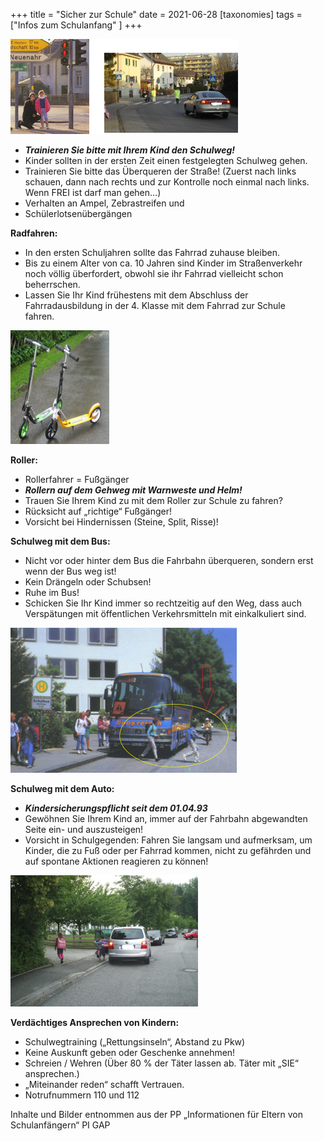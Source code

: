 +++
title = "Sicher zur Schule"
date = 2021-06-28
[taxonomies]
tags = ["Infos zum Schulanfang" ]
+++

![](images/grafik.png)

- _**Trainieren Sie bitte mit Ihrem Kind den Schulweg!**_
- Kinder sollten in der ersten Zeit einen festgelegten Schulweg gehen.
- Trainieren Sie bitte das Überqueren der Straße! (Zuerst nach links schauen, dann nach rechts und zur Kontrolle noch einmal nach links. Wenn FREI ist darf man gehen…)
- Verhalten an Ampel, Zebrastreifen und
- Schülerlotsenübergängen


<!-- more -->

  
**Radfahren:**

- In den ersten Schuljahren sollte das Fahrrad zuhause bleiben.
- Bis zu einem Alter von ca. 10 Jahren sind Kinder im Straßenverkehr noch völlig überfordert, obwohl sie ihr Fahrrad vielleicht schon beherrschen.
- Lassen Sie Ihr Kind frühestens mit dem Abschluss der Fahrradausbildung in der 4. Klasse mit dem Fahrrad zur Schule fahren.      

![](images/grafik-1.png)

**Roller:**

- Rollerfahrer = Fußgänger
- _**Rollern auf dem Gehweg mit Warnweste und Helm!**_
- Trauen Sie Ihrem Kind zu mit dem Roller zur Schule zu fahren?
- Rücksicht auf „richtige“ Fußgänger!
- Vorsicht bei Hindernissen (Steine, Split, Risse)!

  
**Schulweg mit dem Bus:**

- Nicht vor oder hinter dem Bus die Fahrbahn überqueren, sondern erst wenn der Bus weg ist! 
- Kein Drängeln oder Schubsen!
- Ruhe im Bus!
- Schicken Sie Ihr Kind immer so rechtzeitig auf den Weg, dass auch Verspätungen mit öffentlichen Verkehrsmitteln mit einkalkuliert sind.

![](images/grafik-3.png)

  
**Schulweg mit dem Auto:**

- _**Kindersicherungspflicht seit dem 01.04.93**_
- Gewöhnen Sie Ihrem Kind an, immer auf der Fahrbahn abgewandten Seite ein- und auszusteigen!
- Vorsicht in Schulgegenden: Fahren Sie langsam und aufmerksam, um Kinder, die zu Fuß oder per Fahrrad kommen, nicht zu gefährden und auf spontane Aktionen reagieren zu können!

![](images/grafik-4.png)

  
**Verdächtiges Ansprechen von Kindern:**

- Schulwegtraining („Rettungsinseln“, Abstand zu Pkw)
- Keine Auskunft geben oder Geschenke annehmen!
- Schreien / Wehren (Über 80 % der Täter lassen ab. Täter mit „SIE“ ansprechen.)
- „Miteinander reden“ schafft Vertrauen.
- Notrufnummern 110 und 112

Inhalte und Bilder entnommen aus der PP „Informationen für Eltern von Schulanfängern“ PI GAP
